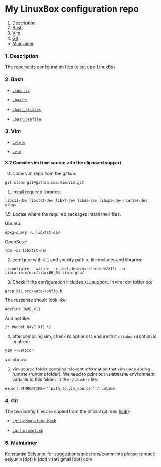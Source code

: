 My LinuxBox configuration repo
============================================

1. [Description](#description)
2. [Bash](#bash)
3. [Vim](#vim)
4. [Git](#git)
5. [Maintainer](#maintainer)


### <a name="description"></a>1. Description

The repo holds configuration files to set up a LinuxBox.

### <a name="packages"></a>2. Bash

*  [`.inputrc`](./.inputrc) 

*  [`.bashrc`](./.bashrc)

*  [`.bash_aliases`](./.bash_aliases)

*  [`.bash_profile`](./.bash_profile)

### <a name="vim"></a>3. Vim

*  [`.vimrc`](./.vimrc)

*  [`.vim`](./.vim)


#### 3.2 Compile vim from source with the clipboard support

0. Clone vim repo from the github:

`git clone git@github.com:vim/vim.git`

1. install required libraries:

`libx11-dev libxtst-dev libxt-dev libsm-dev libxpm-dev ncurses-dev ctags`

1.5. Locate where the required packages install their files.

Ubuntu:

`dpkg-query -L libxtst-dev`

OpenSuse:

`rpm -qa libxtst-dev`

2. configure with `X11` and specify path to the includes and libraries:

`./configure --with-x --x-includes=/usr/include/X11/ --x-libraries=/usr/lib/x86_64-linux-gnu/`

3. Check if the configuration includes `X11` support. In vim root folder do:

`grep X11 src/auto/config.h`

The response should look like:

`#define HAVE_X11`

And not like:

`/* #undef HAVE_X11 */`

4. after compiling vim, check its options to ensure that `clipboard` 
option is enabled:

`vim --version`

+clipboard

5. vim source folder contains relevant information that vim uses
during runtime (runtime folder). 
We need to point out `VIMRUNTIME` environment variable to this folder:
in the `~/.bashrc` file:

`export VIMRUNTIME='''path_to_vim_source'''/runtime`

### <a name="git"></a>4. Git

The two config files are copied from the official git repo ([link](https://github.com/git/git/tree/master/contrib/completion)):

*  [`.git-completion.bash`](./.git-completion.bash)

*  [`.git-prompt.sh`](./.git-prompt.sh)

### <a name="maintainer"></a>5. Maintainer

[Konstantin Selyunin](http://selyunin.com/), for
suggestions/questions/comments please contact: selyunin [dot] k [dot] v [at] gmail [dot] com
